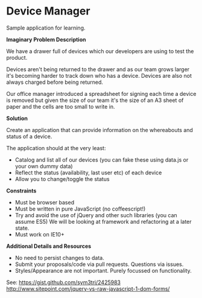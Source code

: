 Device Manager
==============

Sample application for learning.

**Imaginary Problem Description**

We have a drawer full of devices which our developers are using to test the product.

Devices aren't being returned to the drawer and as our team grows larger it's becoming
harder to track down who has a device. Devices are also not always charged before
being returned.

Our office manager introduced a spreadsheet for signing each time a device is removed but 
given the size of our team it's the size of an A3 sheet of paper and the cells are too small
to write in.

**Solution**

Create an application that can provide information on the whereabouts and status of a device.

The application should at the very least:

  * Catalog and list all of our devices (you can fake these using data.js or your own dummy data)
  * Reflect the status (availability, last user etc) of each device
  * Allow you to change/toggle the status

**Constraints**

  * Must be browser based
  * Must be written in pure JavaScript (no coffeescript!)
  * Try and avoid the use of jQuery and other such libraries (you can assume ES5) We will be looking at framework and refactoring at a later state.
  * Must work on IE10+

**Additional Details and Resources**
  * No need to persist changes to data.
  * Submit your proposals/code via pull requests. Questions via issues.
  * Styles/Appearance are not important. Purely focussed on functionality.

See: https://gist.github.com/sym3tri/2425983 
     http://www.sitepoint.com/jquery-vs-raw-javascript-1-dom-forms/
